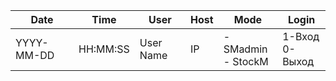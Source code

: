 
|Date   	  | Time 	   |   User    |	Host|	Mode	                 |             Login  |
|        ---|       ---|        ---|   ---|                     ---|                 ---|
|YYYY-MM-DD | HH:MM:SS | User Name |  IP  |- SMadmin <br> - StockM |1-Вход <br> 0-Выход |
